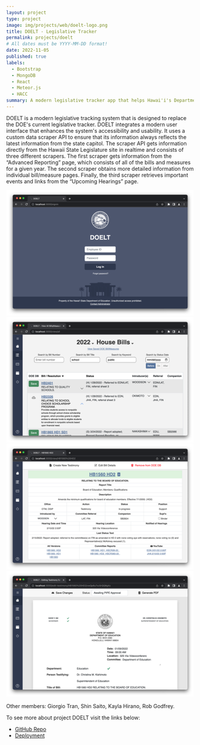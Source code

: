 ```yaml
---
layout: project
type: project
image: img/projects/web/doelt-logo.png
title: DOELT - Legislative Tracker
permalink: projects/doelt
# All dates must be YYYY-MM-DD format!
date: 2022-11-05
published: true
labels:
  - Bootstrap
  - MongoDB
  - React
  - Meteor.js
  - HACC
summary: A modern legislative tracker app that helps Hawai'i's Department of Education keep up with upcoming hearings and write testimonies more efficiently through custom built scrapers.
---
```


DOELT is a modern legislative tracking system that is designed to replace the DOE's current legislative tracker. DOELT integrates a modern user interface that enhances the system's accessibility and usability. It uses a custom data scraper API to ensure that its information always reflects the latest information from the state capitol. The scraper API gets information directly from the Hawaii State Legislature site in realtime and consists of three different scrapers. The first scraper gets information from the “Advanced Reporting” page, which consists of all of the bills and measures for a given year. The second scraper obtains more detailed information from individual bill/measure pages. Finally, the third scraper retrieves important events and links from the “Upcoming Hearings” page.

<div class="text-center p-4">
 <img width="700px" class="img-fluid"  src="../img/projects/web/doelt-landing.png">
 <img width="700px" class="img-fluid"  src="../img/projects/web/doelt-all-bills.png">
 <img width="700px" class="img-fluid"  src="../img/projects/web/doelt-bill-details.png">
 <img width="700px" class="img-fluid"  src="../img/projects/web/doelt-edit-testimony.png">
</div>
 
Other members: Giorgio Tran, Shin Saito, Kayla Hirano, Rob Godfrey.
 
 To see more about project DOELT visit the links below:
- [GitHub Repo](https://github.com/HACC2022/Cassiopeia)
- [Deployment](https://doelt-hawaii.xyz/)
 

 
 
